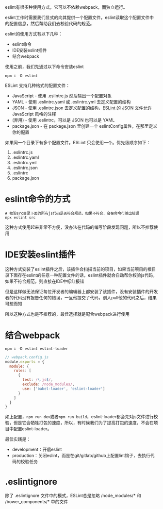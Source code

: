 eslint有很多种使用方式，它可以不依赖webpack，而独立运行。

eslint工作时需要我们显式的向其提供一个配置文件，eslint读取这个配置文件中的配置信息，然后帮助我们去校验代码的规范。

eslint的使用方式有以下几种：
* eslint命令
* IDE安装eslint插件
* 结合webpack

使用之前，我们先通过以下命令安装eslint
```
npm i -D eslint
```
ESLint 支持几种格式的配置文件：
* JavaScript - 使用 .eslintrc.js 然后输出一个配置对象
* YAML - 使用 .eslintrc.yaml 或 .eslintrc.yml 去定义配置的结构
* JSON - 使用 .eslintrc.json 去定义配置的结构，ESLint 的 JSON 文件允许 JavaScript 风格的注释
* (弃用) - 使用 .eslintrc，可以是 JSON 也可以是 YAML
* package.json - 在 package.json 里创建一个 eslintConfig属性，在那里定义你的配置

如果同一个目录下有多个配置文件，ESLint 只会使用一个。优先级顺序如下：
1. .eslintrc.js
2. .eslintrc.yaml
3. .eslintrc.yml
4. .eslintrc.json
5. .eslintrc
6. package.json

# eslint命令的方式
```shell
# 校验src目录下面的所有js代码是否符合规范，如果不符合，会在命令行输出错误
npx eslint src
```

这种方式使用起来非常不方便，没办法在代码的编写阶段发现问题，所以不推荐使用

# IDE安装eslint插件
这种方式安装了eslint插件之后，该插件会扫描当前的项目，如果当前项目的根目录下面存在eslint的任意一种配置文件的话，eslint插件就会自动帮你校验js代码，如果不符合规范，则直接在IDE中标红报错

但是这样做无法保证每位开发者的编辑器上都安装了该插件，没有安装插件的开发者的代码没有报告任何的错误，一旦他提交了代码，别人pull他的代码之后，结果可想而知

所以这种方式也是不推荐的，最佳选择就是配合webpack进行使用

# 结合webpack
```shell
npm i -D eslint eslint-loader
```
```js
// webpack.config.js
module.exports = {
  module: {
    rules: [
      {
        test: /\.js$/,
        exclude: /node_modules/,
        use: ['babel-loader', 'eslint-loader']
      }
    ]
  }
}
```

如上配置，`npm run dev`或者`npm run build`，eslint-loader都会先对js文件进行校验，但是它会牺牲打包的速度，所以，有时候我们为了提高打包的速度，不会在项目中配置eslint-loader。

最佳实践是：
* development：开启eslint
* production：关闭eslint，而是在git/gitlab/github上配置lint钩子，去执行代码的校验任务
# .eslintignore
除了 .eslintignore 文件中的模式，ESLint总是忽略 /node_modules/* 和 /bower_components/* 中的文件